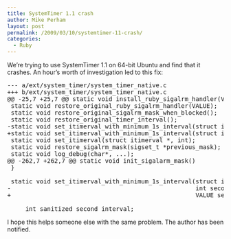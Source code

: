 ```yaml
---
title: SystemTimer 1.1 crash
author: Mike Perham
layout: post
permalink: /2009/03/10/systemtimer-11-crash/
categories:
  - Ruby
---
```

We&#8217;re trying to use SystemTimer 1.1 on 64-bit Ubuntu and find that it crashes. An hour&#8217;s worth of investigation led to this fix:

<pre lang="diff">--- a/ext/system_timer/system_timer_native.c
+++ b/ext/system_timer/system_timer_native.c
@@ -25,7 +25,7 @@ static void install_ruby_sigalrm_handler(VALUE);
 static void restore_original_ruby_sigalrm_handler(VALUE);
 static void restore_original_sigalrm_mask_when_blocked();
 static void restore_original_timer_interval();
-static void set_itimerval_with_minimum_1s_interval(struct itimerval *, int);
+static void set_itimerval_with_minimum_1s_interval(struct itimerval *, VALUE);
 static void set_itimerval(struct itimerval *, int);
 static void restore_sigalrm_mask(sigset_t *previous_mask);
 static void log_debug(char*, ...);
@@ -262,7 +262,7 @@ static void init_sigalarm_mask()
 }

 static void set_itimerval_with_minimum_1s_interval(struct itimerval *value,
-                                                   int seconds) {
+                                                   VALUE seconds) {

     int sanitized_second_interval;
</pre>

I hope this helps someone else with the same problem. The author has been notified.